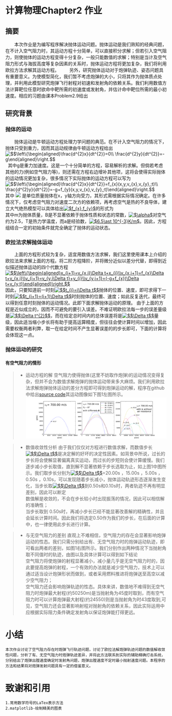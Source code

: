 # 计算物理Chapter2 作业  
## 摘要  
　　本次作业是为编写程序解决抛体运动问题。抛体运动是我们熟知的经典问题，在不计入空气阻力时，其运动方程十分简单，可以直接积分求解；但若引入空气阻力，则使抛体的运动方程变得十分复杂，一般只能数值的求解；特别是当计及空气阻力形式与海拔高度等复杂因素的关系时，抛体运动方程将更加复杂，我们将利用欧拉方法求解其运动方程。 
　　另外，研究抛体运动对于炮弹轨迹、姿态问题具有重要意义。为使模型简化，我们暂不考虑炮弹的大小，只将其作为抛体质点处理，并利用此模型研究炮弹飞行射程对初速和发射角的依赖关系。我们利用数值方法计算靶位任意时欲命中靶所需的初速度或发射角，并估计命中靶位所需的最小初速度。相应的习题由课本Problem2.9给出
## 研究背景

### 抛体的运动
　　抛体运动是牛顿运动方程处理力学问题的典范。在不计入空气阻力的情况下，抛体只受到重力，因而其运动规律由牛顿运动方程给出 <br>
  <img src="https://latex.codecogs.com/png.latex?\dpi{120}&space;$$\left\{\begin{aligned}\frac{d^{2}x}{dt^{2}}=0\\&space;\frac{d^{2}y}{dt^{2}}=-g\end{aligned}\right.$$" title="$$\left\{\begin{aligned}\frac{d^{2}x}{dt^{2}}=0\\ \frac{d^{2}y}{dt^{2}}=-g\end{aligned}\right.$$" /><br>
    其中g是重力加速度。这是一个十分简单的方程，容易解析的求解。但倘若考虑其他的力(例如空气阻力等)，则还需在方程右边增补其他项，这将会使得实际抛体的运动情况更加复杂，很多情况下实际抛体的运动方程可以写为 <br><img src="https://latex.codecogs.com/png.latex?\dpi{120}&space;$$\left\{\begin{aligned}\frac{d^{2}x}{dt^{2}}=f_{x}(x,y,v_{x},v_{y},;t)\\&space;\frac{d^{2}y}{dt^{2}}=-g&plus;f_{y}(x,y,v_{x},v_{y},;t)\end{aligned}\right.$$" title="$$\left\{\begin{aligned}\frac{d^{2}x}{dt^{2}}=f_{x}(x,y,v_{x},v_{y},;t)\\ \frac{d^{2}y}{dt^{2}}=-g+f_{y}(x,y,v_{x},v_{y},;t)\end{aligned}\right.$$" /><br> 
    其中 ![](https://latex.codecogs.com/gif.latex?$f_{x}(x,y,v_{x},v_{y},;t),f_{y}(x,y,v_{x},v_{y},;t)$) 是单位质量抛体在x，y轴方向受力，其形式需根据实际情况确定。在许多情况下，仅考虑空气阻力对速度二次方的依赖项，再考虑空气是热的不良导体，建立大气绝热模型可以具体给出<a href="https://www.codecogs.com/eqnedit.php?latex=$f_{x},f_{y}$" target="_blank"><img src="https://latex.codecogs.com/gif.latex?$f_{x},f_{y}$" title="$f_{x},f_{y}$" /></a>的形式为 <br>
    其中m为抛体质量，B是不显著依赖于抛体性质和状态的常数，<a href="https://www.codecogs.com/eqnedit.php?latex=$\alpha$" target="_blank"><img src="https://latex.codecogs.com/gif.latex?$\alpha$" title="$\alpha$" /></a>对空气约为2.5，T是热力学温度，而a是经验数，<a href="https://www.codecogs.com/eqnedit.php?latex=$6.5\ast&space;10^{-3}K/m$" target="_blank"><img src="https://latex.codecogs.com/gif.latex?$6.5\ast&space;10^{-3}K/m$" title="$6.5\ast 10^{-3}K/m$" /></a>。因此，方程组结合一定的初始条件就完全确定了抛体的运动状态。<br>

### 欧拉法求解抛体运动
 　　上面的方程形式较为复杂，适宜用数值方法求解，我们这里使用课本上介绍的欧拉法来求解上面的方程。将二阶方程降阶，并将微分近似以差分代替，即得到近似描述抛体运动的四个代数方程 <br>
   <a href="https://www.codecogs.com/eqnedit.php?latex=$$\left\{\begin{aligned}x_{i&plus;1}=v_{x,i}\Delta&space;t&plus;x_{i}\\v_{x,i&plus;1}=f_{x}\Delta&space;t&plus;v_{x,i}\\y_{i&plus;1}=v_{y,i\Delta&space;t}&plus;y_{i}\\v_{y,i&plus;1}=(-g&plus;f_{x})\Delta&space;t&plus;v_{y,t}\end{aligned}\right.$$" target="_blank"><img src="https://latex.codecogs.com/gif.latex?$$\left\{\begin{aligned}x_{i&plus;1}=v_{x,i}\Delta&space;t&plus;x_{i}\\v_{x,i&plus;1}=f_{x}\Delta&space;t&plus;v_{x,i}\\y_{i&plus;1}=v_{y,i\Delta&space;t}&plus;y_{i}\\v_{y,i&plus;1}=(-g&plus;f_{x})\Delta&space;t&plus;v_{y,t}\end{aligned}\right.$$" title="$$\left\{\begin{aligned}x_{i+1}=v_{x,i}\Delta t+x_{i}\\v_{x,i+1}=f_{x}\Delta t+v_{x,i}\\y_{i+1}=v_{y,i\Delta t}+y_{i}\\v_{y,i+1}=(-g+f_{x})\Delta t+v_{y,t}\end{aligned}\right.$$" /></a><br>
   因此，只要知道前一时刻<a href="https://www.codecogs.com/eqnedit.php?latex=$$t_{i}=i\Delta&space;t$$" target="_blank"><img src="https://latex.codecogs.com/gif.latex?$$t_{i}=i\Delta&space;t$$" title="$$t_{i}=i\Delta t$$" /></a>抛体的位置、速度，即可求得下一时刻<a href="https://www.codecogs.com/eqnedit.php?latex=$$t_{i&plus;1}=(i&plus;1)\Delta&space;t$$" target="_blank"><img src="https://latex.codecogs.com/gif.latex?$$t_{i&plus;1}=(i&plus;1)\Delta&space;t$$" title="$$t_{i+1}=(i+1)\Delta t$$" /></a>时刻抛体的位置、速度；如此反复迭代，最终可以得到任意时刻抛体的运动情况。此即下面求解抛体运动的原理。 
由于上面的方程是近似成立的，因而不可避免的要引入误差。不难证明欧拉法每一步的误差量级是<a href="https://www.codecogs.com/eqnedit.php?latex=$$\Delta&space;t^{2}$$" target="_blank"><img src="https://latex.codecogs.com/gif.latex?$$\Delta&space;t^{2}$$" title="$$\Delta t^{2}$$" /></a>，而在给定总时间内的总体误差将是<a href="https://www.codecogs.com/eqnedit.php?latex=$$\Delta&space;t$$" target="_blank"><img src="https://latex.codecogs.com/gif.latex?$$\Delta&space;t$$" title="$$\Delta t$$" /></a>量级，因此适当缩小步长将有助于提高运算精度，但往往会使计算时间以增加，因此需要权衡两者利弊，取一在给定时间不产生显著误差的的步长即可，下面的计算将会体现这一点。<br>

### 抛体运动的研究

#### 有空气阻力的情形

> * 运动方程的解 空气阻力使得抛体(这里不妨取作炮弹)的运动情况变得复杂，但并不会为数值求解炮弹的抛体运动带来多大麻烦。我们利用欧拉法求解炮弹抛体运动的差分方程即可得到炮弹运动的解，程序在github中给出[source code](https://github.com/wzrwisdom/compuational_physics_N2015301020068/blob/master/Exercise_05/Source%20code)其运动图像如下图1左图所示。![图片](https://github.com/wzrwisdom/compuational_physics_N2015301020068/blob/master/Exercise_05/fig_projectile.png)

> * 数值收敛性分析 
由于我们仅仅对方程进行数值求解，而数值步长<a href="https://www.codecogs.com/eqnedit.php?latex=$$\Delta&space;t$$" target="_blank"><img src="https://latex.codecogs.com/gif.latex?$$\Delta&space;t$$" title="$$\Delta t$$" /></a>是决定解的好坏的决定性因素。如背景中所说，过长的步长将会使解显著偏离真实运动，而过长的步短则会使计算缓慢。我们逐步减小步长取值，直到解不显著依赖于步长选取为止，如上图1中图所示。我们取步长分别为<a href="https://www.codecogs.com/eqnedit.php?latex=$$\Delta&space;t$$" target="_blank"><img src="https://latex.codecogs.com/gif.latex?$$\Delta&space;t$$" title="$$\Delta t$$" /></a>=20.00s ，15.00s ，5.00s ，0.50s ，0.10s，可以发现随着步长减小，抛体运动轨迹形态逐渐发生变化，当步长取<a href="https://www.codecogs.com/eqnedit.php?latex=$$\Delta&space;t$$" target="_blank"><img src="https://latex.codecogs.com/gif.latex?$$\Delta&space;t$$" title="$$\Delta t$$" /></a>到0.50s和0.10s时，两者轨迹不再有明显差别，因此可以断定<br>
数值解是收敛的，不会在步长较小时出现振荡的情况，因此可以相信解的准确性；<br>
当步长取到 0.50s时，再减小步长已经不能显著改善解的精确性，并且会延长计算时间。因此我们将选定0.50作为我们的步长，在后面的计算中，也一律使用此步长进行计算。<br>

> * 与无空气阻力的差别
直观上不难相信，空气阻力的存在会显著影响炮弹运动的性态。我们只需分别给出有、无空气阻力时的炮弹运动轨迹，即可看出两者的差别，如图1右图所示。我们分别作出两种情况下当抛射角取不同值时的轨迹，由图以及具体计算可以得到如下结论 <br>
空气阻力将使炮弹的射程显著减小，减小量几乎是无空气阻力时的，因此要提高炮弹的射程，一个有效的办法就是减少空气阻力，技术上可以通过适当设计炮弹形状而做到，或者采用燃料推进将炮弹送至高空以减少空气阻力；<br>
空气阻力还会影响炮弹轨迹的性态。具体来讲，数值地不难得到无空气阻力时炮弹最大射程(约50250m)是当抛射角为45度时取到，而有空气阻力时可以计算炮弹最大射程(约24550)则是当抛射角为时43度取到,可见，空气阻力还会显著影响射程对抛射角的依赖关系，因此实际运用中应根据实际阻力条件确定发射角以保证炮弹能打得更远。<br>

# 小结
    本次作业讨论了空气阻力存在时炮弹飞行轨迹问题，讨论了欧拉法解炮弹轨迹问题的数值解收敛性问题，分析了有、无空气阻力时炮弹轨迹差异，并将此方法联系到实际的辅助精确打击系统，分别给出了炮弹出膛速度确定时发射角问题，炮弹出膛速度不定时最小抛射速度问题。本程序的方法和结果将对炮弹发射问题具有一定的借鉴意义。

# 致谢和引用
    1.常用数学符号的LaTex表示方法
    2.matplotlib-绘制精美的图表
